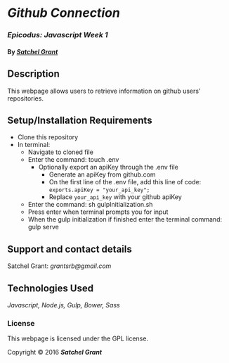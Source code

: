 # _Github Connection_

### _Epicodus: Javascript Week 1_

#### By _[**Satchel Grant**](https://github.com/grantsrb)_

## Description

This webpage allows users to retrieve information on github users' repositories.

## Setup/Installation Requirements

* Clone this repository
* In terminal:
  * Navigate to cloned file
  * Enter the command: touch .env
    * Optionally export an apiKey through the .env file
      * Generate an apiKey from github.com
      * On the first line of the .env file, add this line of code:
        `exports.apiKey = "your_api_key";`
      * Replace `your_api_key` with your github apiKey
  * Enter the command: sh gulpInitialization.sh
  * Press enter when terminal prompts you for input
  * When the gulp initialization if finished enter the terminal command: gulp serve

## Support and contact details

Satchel Grant: _grantsrb@gmail.com_

## Technologies Used

_Javascript,
Node.js,
Gulp,
Bower,
Sass_

### License

This webpage is licensed under the GPL license.

Copyright &copy; 2016 **_Satchel Grant_**
